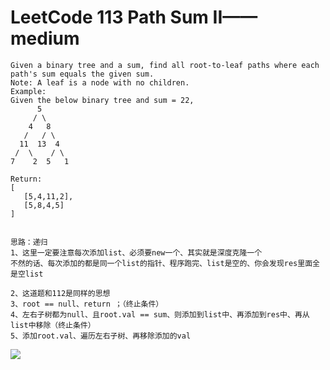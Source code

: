 # LeetCode 113 Path Sum II——medium

```
Given a binary tree and a sum, find all root-to-leaf paths where each path's sum equals the given sum.
Note: A leaf is a node with no children.
Example:
Given the below binary tree and sum = 22,
      5
     / \
    4   8
   /   / \
  11  13  4
 /  \    / \
7    2  5   1

Return:
[
   [5,4,11,2],
   [5,8,4,5]
]


思路：递归
1、这里一定要注意每次添加list、必须要new一个、其实就是深度克隆一个
不然的话、每次添加的都是同一个list的指针、程序跑完、list是空的、你会发现res里面全是空list

2、这道题和112是同样的思想
3、root == null、return ；（终止条件）
4、左右子树都为null、且root.val == sum、则添加到list中、再添加到res中、再从list中移除（终止条件）
5、添加root.val、遍历左右子树、再移除添加的val

```
![](https://github.com/only-you/interview/blob/master/picture/113.png)
